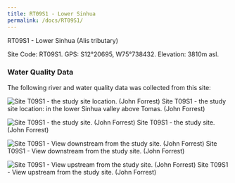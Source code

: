 ```yaml
---
title: RT09S1 - Lower Sinhua
permalink: /docs/RT09S1/
---
```

RT09S1 - Lower Sinhua (Alis tributary)

Site Code: RT09S1.  GPS: S12°20695, W75°738432. Elevation:
3810m asl.

### Water Quality Data

The following river and water quality data was collected from this site:





![Site T09S1 - the study site location. (John Forrest)](/assets/SiteDescriptions/T9/T9S1.jpg)
Site T09S1 - the study site location: in the lower Sinhua valley above Tomas. (John Forrest)


![Site T09S1 - the study site. (John Forrest)](/assets/SiteDescriptions/T9/9S1Bstudysite.jpg)
Site T09S1 - the study site. (John Forrest)


![Site T09S1 - View downstream from the study site. (John Forrest)](/assets/SiteDescriptions/T9/T9S1Viewdownstream.jpg)
Site T09S1 - View downstream from the study site. (John Forrest)


![Site T09S1 - View upstream from the study site. (John Forrest)](/assets/SiteDescriptions/T9/T9S1Viewupstream.jpg)
Site T09S1 - View upstream from the study site. (John Forrest)

